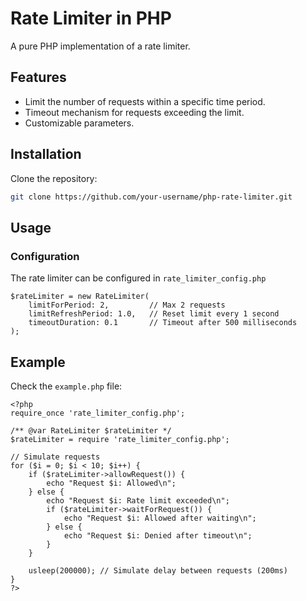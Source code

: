 # Rate Limiter in PHP
A pure PHP implementation of a rate limiter.

## Features
- Limit the number of requests within a specific time period.
- Timeout mechanism for requests exceeding the limit.
- Customizable parameters.

## Installation
Clone the repository:
```bash
git clone https://github.com/your-username/php-rate-limiter.git
```
## Usage
### Configuration
The rate limiter can be configured in ```rate_limiter_config.php```
```
$rateLimiter = new RateLimiter(
    limitForPeriod: 2,         // Max 2 requests
    limitRefreshPeriod: 1.0,   // Reset limit every 1 second
    timeoutDuration: 0.1       // Timeout after 500 milliseconds
);
```

## Example
Check the ```example.php``` file:
```
<?php
require_once 'rate_limiter_config.php';

/** @var RateLimiter $rateLimiter */
$rateLimiter = require 'rate_limiter_config.php';

// Simulate requests
for ($i = 0; $i < 10; $i++) {
    if ($rateLimiter->allowRequest()) {
        echo "Request $i: Allowed\n";
    } else {
        echo "Request $i: Rate limit exceeded\n";
        if ($rateLimiter->waitForRequest()) {
            echo "Request $i: Allowed after waiting\n";
        } else {
            echo "Request $i: Denied after timeout\n";
        }
    }

    usleep(200000); // Simulate delay between requests (200ms)
}
?>
```

